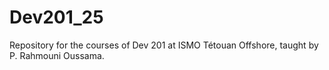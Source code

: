 # Dev201_25
Repository for the courses of Dev 201 at ISMO Tétouan Offshore, taught by P. Rahmouni Oussama.
